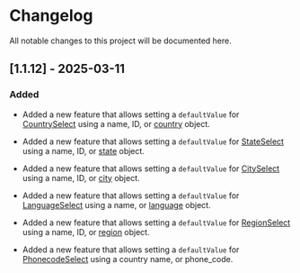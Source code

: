 # Changelog

All notable changes to this project will be documented here.

## [1.1.12] - 2025-03-11
### Added
- Added a new feature that allows setting a `defaultValue` for [CountrySelect](/docs/components/country-select) using a name, ID, or [country](/docs/types/country) object.

- Added a new feature that allows setting a `defaultValue` for [StateSelect](/docs/components/state-select) using a name, ID, or [state](/docs/types/state) object.

- Added a new feature that allows setting a `defaultValue` for [CitySelect](/docs/components/city-select) using a name, ID, or [city](/docs/types/city) object.

- Added a new feature that allows setting a `defaultValue` for [LanguageSelect](/docs/components/language-select) using a name, or [language](/docs/types/language) object.

- Added a new feature that allows setting a `defaultValue` for [RegionSelect](/docs/components/region-select) using a name, ID, or [region](/docs/types/region) object.

- Added a new feature that allows setting a `defaultValue` for [PhonecodeSelect](/docs/components/phonecode-select) using a country name, or phone_code.

